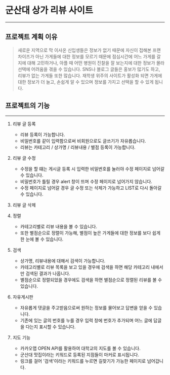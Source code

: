 # 군산대 상가 리뷰 사이트
------------
## 프로젝트 계획 이유
>새로운 지역으로 막 이사온 신입생들은 정보가 없기 때문에 자신이 접해본 프랜차이즈가 아닌 가게들에 대한 정보를 모르기 때문에 점심시간에 어느 가게를 갈지에 대해 고민하거나,
>아플 때 어떤 병원이 진찰을 잘 보는지에 대한 정보가 몰라 선택에 어려움을 겪을 수 있습니다.
>SNS나 블로그 글들은 홍보가 많기도 하고, 리뷰가 없는 가게들 또한 많습니다.
>재학생 위주의 사이트가 활성화 되면 가게에 대한 정보가 더 늘고, 손쉽게 알 수 있으며 정보를 가지고 선택을 할 수 있게 됩니다.

## 프로젝트의 기능
------------------
1. 리뷰 글 등록
    + 리뷰 등록이 가능합니다.
    + 비밀번호를 같이 입력함으로써 비회원으로도 글쓰기가 자유롭습니다.
    + 리뷰는 카테고리 / 상가명 / 리뷰내용 / 별점 등록이 가능합니다.
    
2. 리뷰 글 수정
    + 수정을 할 떄는 게시글 등록 시 입력한 비밀번호를 눌러야 수정 페이지로 넘어갈 수 있습니다.
    + 비밀번호가 틀릴 경우 alert 창이 뜨며 수정 페이지로 넘어가지 않습니다.
    + 수정 페이지로 넘어갈 경우 글 수정 또는 삭제가 가능하고 LIST로 다시 돌아갈 수 있습니다.
    
3. 리뷰 글 삭제

4. 정렬
    + 카테고리별로 리뷰 내용을 볼 수 있습니다.
    + 또한 별점순으로 정렬이 가능해, 별점이 높은 가게들에 대한 정보를 보다 쉽게 한 눈에 볼 수 있습니다.

5. 검색
    + 상가명, 리뷰내용에 대해서 검색이 가능합니다.
    + 카테고리별로 리뷰 목록을 보고 있을 경우에 검색을 하면 해당 카테고리 내에서만 검색된 결과가 나옵니다.
    + 별점순으로 정렬되었을 경우에도 검색을 하면 별점순으로 정렬된 리뷰를 볼 수 있습니다.
    
6. 자유게시판
    + 자유롭게 댓글을 주고받음으로써 원하는 정보를 물어보고 답변을 얻을 수 있습니다.
    + 기존에 있는 글의 번호를 누를 경우 입력 창에 번호가 추가되며 어느 글에 답글을 다는지 표시할 수 있습니다.
    
7. 지도 기능
    + 카카오맵 OPEN API를 활용하여 대학교의 지도를 볼 수 있습니다.
    + 군산대 맛집이라는 키워드로 등록된 지점들이 마커로 표시됩니다.
    + 링크를 걸어 '검색'이라는 키워드를 누르면 길찾기가 가능한 페이지로 넘어갑니다.
    
